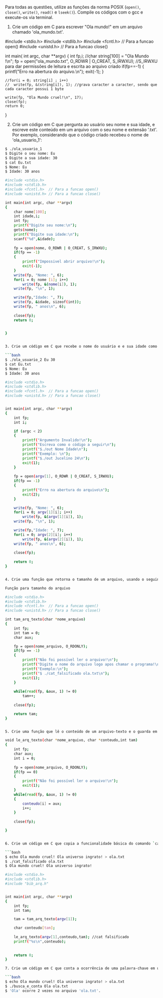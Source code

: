 Para todas as questões, utilize as funções da norma POSIX (`open()`, `close()`, `write()`, `read()` e `lseek()`). Compile os códigos com o gcc e execute-os via terminal.

1. Crie um código em C para escrever "Ola mundo!" em um arquivo chamado 'ola_mundo.txt'.

#include <stdio.h>
#include <stdlib.h>
#include <fcntl.h>	// Para a funcao open()
#include <unistd.h>	// Para a funcao close()

int main( int argc, char **argv)
{
	int fp,i;
	//char string[100] = "Ola Mundo !\n";
	fp = open("ola_mundo.txt", O_RDWR | O_CREAT, S_IRWXU); //S_IRWXU para dar permissões de leitura e escrita ao arquivo criado
	if(fp==-1)
	{
		printf("Erro na abertura do arquivo.\n");
		exit(-1);
	}
	
	//for(i = 0; string[i] ; i++)
	//	write(fp, &(string[i]), 1); //grava caracter a caracter, sendo que cada caracter possui 1 byte
	
	write(fp, "Ola Mundo cruel!\n", 17);	
	close(fp);
	return 0;
}

2. Crie um código em C que pergunta ao usuário seu nome e sua idade, e escreve este conteúdo em um arquivo com o seu nome e extensão '.txt'. Por exemplo, considerando que o código criado recebeu o nome de 'ola_usuario_1':

```bash
$ ./ola_usuario_1
$ Digite o seu nome: Eu
$ Digite a sua idade: 30
$ cat Eu.txt
$ Nome: Eu
$ Idade: 30 anos

#include <stdio.h>
#include <stdlib.h>
#include <fcntl.h>	// Para a funcao open()
#include <unistd.h>	// Para a funcao close()

int main(int argc, char **argv)
{
	char nome[100];
	int idade,i;
	int fp;
	printf("Digite seu nome:\n");
	gets(nome);
	printf("Digite sua idade:\n");
	scanf("%d",&idade);
	
	fp = open(nome, O_RDWR | O_CREAT, S_IRWXU);
	if(fp == -1)
	{
		printf("Impossivel abrir arquivo!\n");
		exit(-1);
	}
	write(fp, "Nome: ", 6);
	for(i = 0; nome [i]; i++)
		write(fp, &(nome[i]), 1);
	write(fp, "\n", 1);

	write(fp,"Idade: ", 7);
	write(fp, &idade, sizeof(int));
	write(fp, " anos\n", 6);
	
	close(fp);
	return 0;	
	

}


3. Crie um código em C que recebe o nome do usuário e e sua idade como argumentos de entrada (usando as variáveis `argc` e `*argv[]`), e escreve este conteúdo em um arquivo com o seu nome e extensão '.txt'. Por exemplo, considerando que o código criado recebeu o nome de 'ola_usuario_2':

```bash
$ ./ola_usuario_2 Eu 30
$ cat Eu.txt
$ Nome: Eu
$ Idade: 30 anos

#include <stdio.h>
#include <stdlib.h>
#include <fcntl.h>	// Para a funcao open()
#include <unistd.h>	// Para a funcao close()


int main(int argc, char **argv)
{
	int fp;	
	int i;

	if (argc < 2) 
	{
		printf("Argumento Invalido!\n");
		printf("Escreva como o código a seguir\n");
		printf("$./out Nome Idade\n");
		printf("Exemplo: \n");
		printf("$./out Jucelino 24\n");
		exit(1);
	}
	
	fp = open(argv[1], O_RDWR | O_CREAT, S_IRWXU);
	if(fp == -1)
	{
		printf("Erro na abertura do arquivo\n");
		exit(2);
	}

	write(fp, "Nome: ", 6);
	for(i = 0; argv[1][i]; i++)
		write(fp, &(argv[1][i]), 1);
	write(fp, "\n", 1);

	write(fp,"Idade: ", 7);
	for(i = 0; argv[2][i]; i++)
		write(fp, &(argv[2][i]), 1);
	write(fp, " anos\n", 6);
	
	close(fp);
	
	return 0;
}


4. Crie uma função que retorna o tamanho de um arquivo, usando o seguinte protótipo: `int tam_arq_texto(char *nome_arquivo);` Salve esta função em um arquivo separado chamado 'bib_arqs.c'. Salve o protótipo em um arquivo chamado 'bib_arqs.h'. Compile 'bib_arqs.c' para gerar o objeto 'bib_arqs.o'.

Função para tamanho do arquivo

#include <stdio.h>
#include <stdlib.h>
#include <fcntl.h>	// Para a funcao open()
#include <unistd.h>	// Para a funcao close()

int tam_arq_texto(char *nome_arquivo)
{
	int fp;
	int tam = 0;
	char aux;

	fp = open(nome_arquivo, O_RDONLY);
	if(fp == -1)
	{
		printf("Não foi possível ler o arquivo!\n");
		printf("Digite o nome do arquivo logo apos chamar o programa!\n");
		printf("Exemplo:\n");
		printf("$ ./cat_falsificado ola.txt\n");
		exit(1);
	}
	
	while(read(fp, &aux, 1) != 0)
		tam++;	
	
	close(fp);	

	return tam;
}


5. Crie uma função que lê o conteúdo de um arquivo-texto e o guarda em uma string, usando o seguinte protótipo: `void le_arq_texto(char *nome_arquivo, char *conteúdo);` Repare que o conteúdo do arquivo é armazenado no vetor `conteudo[]`. Ou seja, ele é passado por referência. Salve esta função no mesmo arquivo da questão 4, chamado 'bib_arqs.c'. Salve o protótipo no arquivo 'bib_arqs.h'. Compile 'bib_arqs.c' novamente para gerar o objeto 'bib_arqs.o'.

void le_arq_texto(char *nome_arquivo, char *conteudo,int tam)
{
	int fp;
	char aux;
	int i = 0;
	
	fp = open(nome_arquivo, O_RDONLY);
	if(fp == 0)
	{
		printf("Não foi possível ler o arquivo!\n");
		exit(1);
	}	
	while(read(fp, &aux, 1) != 0)
	{
		conteudo[i] = aux;
		i++;
	}
	
	close(fp);

}


6. Crie um código em C que copia a funcionalidade básica do comando `cat`: escrever o conteúdo de um arquivo-texto no terminal. Reaproveite as funções já criadas nas questões anteriores. Por exemplo, considerando que o código criado recebeu o nome de 'cat_falsificado':

```bash
$ echo Ola mundo cruel! Ola universo ingrato! > ola.txt
$ ./cat_falsificado ola.txt
$ Ola mundo cruel! Ola universo ingrato!

#include <stdio.h>
#include <stdlib.h>
#include "bib_arq.h"


int main(int argc, char **argv)
{
	int fp;
	int tam;

	tam = tam_arq_texto(argv[1]);

	char conteudo[tam];	
	
	le_arq_texto(argv[1],conteudo,tam); //cat falsificado
	printf("%s\n",conteudo);
	
		
	return 0;
}

7. Crie um código em C que conta a ocorrência de uma palavra-chave em um arquivo-texto, e escreve o resultado no terminal. Reaproveite as funções já criadas nas questões anteriores. Por exemplo, considerando que o código criado recebeu o nome de 'busca_e_conta':

```bash
$ echo Ola mundo cruel! Ola universo ingrato! > ola.txt
$ ./busca_e_conta Ola ola.txt
$ 'Ola' ocorre 2 vezes no arquivo 'ola.txt'.
```
